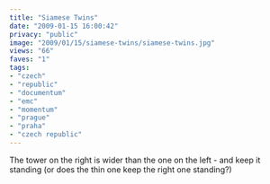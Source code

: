 ```yaml
---
title: "Siamese Twins"
date: "2009-01-15 16:00:42"
privacy: "public"
image: "2009/01/15/siamese-twins/siamese-twins.jpg"
views: "66"
faves: "1"
tags:
- "czech"
- "republic"
- "documentum"
- "emc"
- "momentum"
- "prague"
- "praha"
- "czech republic"
---
```

The tower on the right is wider than the one on the left - and keep it standing (or does the thin one keep the right one standing?)<a href="/photos/2009/01/16/siamese-twins"></a>
